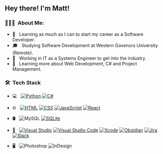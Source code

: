 

<h2> Hey there! I'm Matt! </h2>

<h3> 👨🏻‍💻 &nbsp;About Me: </h3>

- 🤔 &nbsp; Learning as much as I can to start my career as a Software Developer.
- 🎓 &nbsp; Studying Software Development at Western Govenors University (Remote).
- 💼 &nbsp; Working in IT as a Systems Engineer to get into the industry.
- 🌱 &nbsp; Learning more about Web Development, C# and Project Management.

<h3> 🛠 &nbsp;Tech Stack</h3>

- 💻 &nbsp;
  [![Python](https://img.shields.io/badge/Python-3776AB?logo=python&logoColor=fff)](#)
  [![C#](https://custom-icon-badges.demolab.com/badge/C%23-%23239120.svg?logo=cshrp&logoColor=white)](#)


- 🌐 &nbsp;
  [![HTML](https://img.shields.io/badge/HTML-%23E34F26.svg?logo=html5&logoColor=white)](#)
  [![CSS](https://img.shields.io/badge/CSS-1572B6?logo=css3&logoColor=fff)](#)
  [![JavaScript](https://img.shields.io/badge/JavaScript-F7DF1E?logo=javascript&logoColor=000)](#)
  [![React](https://img.shields.io/badge/React-%2320232a.svg?logo=react&logoColor=%2361DAFB)](#)
  
- 🛢 &nbsp;
  ![MySQL](https://img.shields.io/badge/-MySQL-333333?style=flat&logo=mysql)
  [![SQLite](https://img.shields.io/badge/SQLite-%2307405e.svg?logo=sqlite&logoColor=white)](#)
  
- 🔧 &nbsp;
  [![Visual Studio](https://custom-icon-badges.demolab.com/badge/Visual%20Studio-5C2D91.svg?&logo=visual-studio&logoColor=white)](#)
  [![Visual Studio Code](https://custom-icon-badges.demolab.com/badge/Visual%20Studio%20Code-0078d7.svg?logo=vsc&logoColor=white)](#)
  [![Xcode](https://img.shields.io/badge/Xcode-007ACC?logo=Xcode&logoColor=white)](#)
  [![Obsidian](https://img.shields.io/badge/Obsidian-%23483699.svg?&logo=obsidian&logoColor=white)](#)
  [![Jira](https://img.shields.io/badge/Jira-0052CC?logo=jira&logoColor=fff)](#)
  [![Slack](https://img.shields.io/badge/Slack-4A154B?logo=slack&logoColor=fff)](#)

- 🖥 &nbsp;
  ![Photoshop](https://img.shields.io/badge/-Photoshop-333333?style=flat&logo=adobe-photoshop)
  ![InDesign](https://img.shields.io/badge/-InDesign-333333?style=flat&logo=adobe-indesign)

